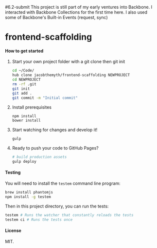 #6.2-submit
This project is still part of my early ventures into Backbone. I interacted with Backbone Collections for the first time here. I also used some of Backbone's Built-in Events (request, sync)

# frontend-scaffolding

#### How to get started

1. Start your own project folder with a git clone then git init

    ```sh
    cd ~/Code/
    hub clone jacobthemyth/frontend-scaffolding NEWPROJECT
    cd NEWPROJECT
    rm -rf .git
    git init
    git add .
    git commit -m "Initial commit"
    ```

2. Install prerequisites

    ```sh
    npm install
    bower install
    ```

3. Start watching for changes and develop it!

    ```sh
    gulp
    ```

4. Ready to push your code to GitHub Pages?

    ```sh
    # build production assets
    gulp deploy
    ```

#### Testing
You will need to install the `testem` command line program:

```sh
brew install phantomjs
npm install -g testem
```

Then in this project directory, you can run the tests:

```sh
testem # Runs the watcher that constantly reloads the tests
testem ci # Runs the tests once
```

#### License

MIT.
